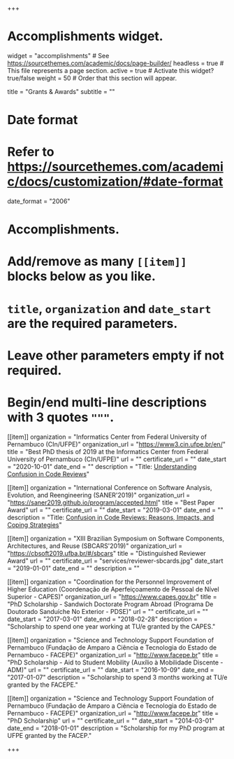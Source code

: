 +++
# Accomplishments widget.
widget = "accomplishments"  # See https://sourcethemes.com/academic/docs/page-builder/
headless = true  # This file represents a page section.
active = true  # Activate this widget? true/false
weight = 50  # Order that this section will appear.

title = "Grants & Awards"
subtitle = ""

# Date format
#   Refer to https://sourcethemes.com/academic/docs/customization/#date-format
date_format = "2006"

# Accomplishments.
#   Add/remove as many `[[item]]` blocks below as you like.
#   `title`, `organization` and `date_start` are the required parameters.
#   Leave other parameters empty if not required.
#   Begin/end multi-line descriptions with 3 quotes `"""`.

[[item]]
  organization = "Informatics Center from Federal University of Pernambuco (CIn/UFPE)"
  organization_url = "https://www3.cin.ufpe.br/en/"
  title = "Best PhD thesis of 2019 at the Informatics Center from Federal University of Pernambuco (CIn/UFPE)"
  url = ""
  certificate_url = ""
  date_start = "2020-10-01"
  date_end = ""
  description = "Title: [Understanding Confusion in Code Reviews](post/phd-2019/phd-2019.pdf)"

[[item]]
  organization = "International Conference on Software Analysis, Evolution, and Reengineering (SANER'2019)"
  organization_url = "https://saner2019.github.io/program/accepted.html"
  title = "Best Paper Award"
  url = ""
  certificate_url = ""
  date_start = "2019-03-01"
  date_end = ""
  description = "Title: [Confusion in Code Reviews: Reasons, Impacts, and Coping Strategies](publication/ebert-saner-2019/ebert-saner-2019.pdf)"

[[item]]
  organization = "XIII Brazilian Symposium on Software Components, Architectures, and Reuse (SBCARS'2019)"
  organization_url = "https://cbsoft2019.ufba.br/#/sbcars"
  title = "Distinguished Reviewer Award"
  url = ""
  certificate_url = "services/reviewer-sbcards.jpg"
  date_start = "2019-01-01"
  date_end = ""
  description = ""

[[item]]
  organization = "Coordination for the Personnel Improvement of Higher Education (Coordenação de Aperfeiçoamento de Pessoal de Nível Superior - CAPES)"
  organization_url = "https://www.capes.gov.br"
  title = "PhD Scholarship - Sandwich Doctorate Program Abroad (Programa De Doutorado Sanduíche No Exterior - PDSE)"
  url = ""
  certificate_url = ""
  date_start = "2017-03-01"
  date_end = "2018-02-28"
  description = "Scholarship to spend one year working at TU/e granted by the CAPES."

[[item]]
  organization = "Science and Technology Support Foundation of Pernambuco (Fundação de Amparo a Ciência e Tecnologia do Estado de Pernambuco - FACEPE)"
  organization_url = "http://www.facepe.br"
  title = "PhD Scholarship - Aid to Student Mobility (Auxílio à Mobilidade Discente - ADM)"
  url = ""
  certificate_url = ""
  date_start = "2016-10-09"
  date_end = "2017-01-07"
  description = "Scholarship to spend 3 months working at TU/e granted by the FACEPE."

[[item]]
  organization = "Science and Technology Support Foundation of Pernambuco (Fundação de Amparo a Ciência e Tecnologia do Estado de Pernambuco - FACEPE)"
  organization_url = "http://www.facepe.br"
  title = "PhD Scholarship"
  url = ""
  certificate_url = ""
  date_start = "2014-03-01"
  date_end = "2018-01-01"
  description = "Scholarship for my PhD program at UFPE granted by the FACEP."

+++
